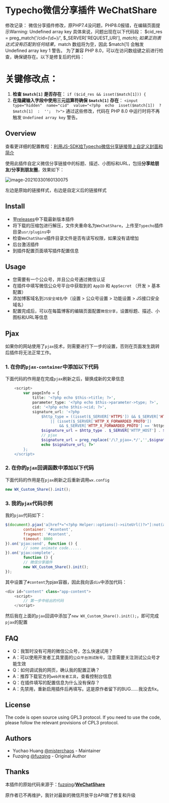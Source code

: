 # Typecho微信分享插件 WeChatShare

修改记录：
微信分享插件修改，原PHP7.4没问题，PHP8.0报错，在编辑页面提示Warning: Undefined array key
具体来说，问题出现在以下代码段：
$cid_res = preg_match('/cid=(\d+)/', $_SERVER['REQUEST_URI'], $match);
如果正则表达式没有匹配到任何结果，$match 数组将为空，因此 $match[1] 会触发 Undefined array key 1 警告。
为了兼容 PHP 8.0，可以在访问数组键之前进行检查，确保键存在。以下是修复后的代码：
# 关键修改点：

1.  **检查 `$match[1]` 是否存在**：
    `if ($cid_res && isset($match[1])) {`
2.  **在隐藏输入字段中使用三元运算符确保 `$match[1]` 存在**：
    `<input  type="hidden"  name="cid"  value="<?php  echo  isset($match[1])  ?  $match[1]  :  '';  ?>">`
通过这些修改，代码在 PHP 8.0 中运行时将不再触发 `Undefined array key` 警告。

##

## Overview

查看更详细的配置教程：[利用JS-SDK给Typecho微信分享链接带上自定义封面和简介](https://www.cnblogs.com/misterchaos/p/typecho-wechat-share-link.html)

使用此插件自定义微信分享链接中的标题、描述、小图标和URL，包括**分享给朋友/分享到朋友圈**，效果如下：

![image-20210330160130075](imgs/image-20210330160130075.png)

左边是原始的链接样式，右边是自定义后的链接样式

## Install

- 至[releases](https://github.com/misterchaos/WeChatShare/releases)中下载最新版本插件
- 将下载的压缩包进行解压，文件夹重命名为`WeChatShare`，上传至`Typecho`插件目录`usr/plugins`中
- 检查`WeChatShare`插件目录文件是否有读写权限，如果没有请增加
- 后台激活插件
- 到插件配置页面填写插件配置信息

## Usage

- 您需要有一个公众号，并且公众号通过微信认证
- 在插件中填写微信公众号平台中获取到的 `AppID` 和 `AppSecret` （开发 > 基本配置）
- 添加博客域名到`JS安全域名`中（设置 > 公众号设置 > 功能设置 > JS接口安全域名）
- 配置完成后，可以在每篇博客的编辑页面配置`微信分享`，设置标题、描述、小图标和URL等信息

## Pjax 

如果你的网站使用了`pjax`技术，则需要进行下一步的设置，否则在页面发生跳转后插件将无法正常工作。

### 1. 在你的`pjax-container`中添加以下代码

下面代码的作用是在完成`pjax`刷新之后，替换成新的文章信息

```php
    <script>
        var pageInfo = {
            title: '<?php echo $this->title; ?>',
            parameter_type: '<?php echo $this->parameter->type; ?>',
            cid: '<?php echo $this->cid; ?>',
            signature_url: '<?php
                $http_type = ((isset($_SERVER['HTTPS']) && $_SERVER['HTTPS'] == 'on')
                    || (isset($_SERVER['HTTP_X_FORWARDED_PROTO'])
                        && $_SERVER['HTTP_X_FORWARDED_PROTO'] == 'https')) ? 'https://' : 'http://';
                $signature_url = $http_type . $_SERVER['HTTP_HOST'] . $_SERVER['REQUEST_URI'];
                // pjax
                $signature_url = preg_replace('/\?_pjax=.*/','',$signature_url);
                echo $signature_url; ?>'
        };
    </script>
```

### 2. 在你的`pjax`回调函数中添加以下代码

下面代码的作用是在`pjax`刷新之后重新调用`wx.config`

```javascript
new WX_Custom_Share().init();
```

### 3. 我的`pjax`代码示例

我的`pjax`代码如下：

```javascript
$(document).pjax('a[href*="<?php Helper::options()->siteUrl()?>"]:not(a[target="_blank"], a[no-pjax])', {
        container: '#content',
        fragment: '#content',
        timeout: 8000
}).on('pjax:send', function () {
        // some animate code......
}).on('pjax:complete',
        function () {
        // 微信分享插件
        new WX_Custom_Share().init();
});
```

其中设置了`#content`为pjax容器，因此我向该`div`中添加代码：

```php
<div id="content" class="app-content">
    <script>
        // 第一步中给出的代码
    </script>
```

然后我在上面的`pjax`回调中添加了`new WX_Custom_Share().init();`，即可完成`pjax`的配置

## FAQ

- Q：我暂时没有可用的微信公众号，怎么快速试用？
- A：可以使用开发者工具里面的`公众平台测试账号`，注意需要关注测试公众号才能生效
- Q：如何调试我的网页，确认我的配置正确？
- A：推荐下载官方的`web开发者工具`，查看控制台信息
- Q：在插件填写的配置信息为什么没有保存？
- A：先禁用，重新启用插件后再填写。这是原作者留下的BUG......我没去fix。

## License

The code is open source using GPL3 protocol. If you need to use the code, please follow the relevant provisions of CPL3 protocol.

## Authors

- Yuchao Huang [@misterchaos](https://github.com/misterchaos/) - Maintainer
- Fuzqing [@fuzqing](https://github.com/fuzqing) - Original Author

## Thanks

本插件的原始代码来源于：[fuzqing](https://github.com/fuzqing)/**[WeChatShare](https://github.com/fuzqing/WeChatShare)** 

原作者已不再维护，我针对最新的微信开放平台API做了修复和升级